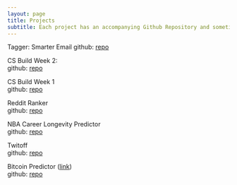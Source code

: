 ```yaml
---
layout: page
title: Projects
subtitle: Each project has an accompanying Github Repository and sometimes the link to the application.
---
```


Tagger: Smarter Email 
github: [repo](https://github.com/SamH3pn3r/tagger-ds)  

CS Build Week 2:  
github: [repo](https://github.com/Computer-Science-Build-Week-2/CS-Build-Week-2/tree/testing) 

CS Build Week 1   
github: [repo](https://github.com/SamH3pn3r/CS-Build-Week-1-Flask)  

Reddit Ranker  
github: [repo](https://github.com/Build-Week-Post-Here/DS) 

NBA Career Longevity Predictor  
github: [repo](https://github.com/samuelhepner/DS/tree/patch-1)  

Twitoff   
github: [repo](https://github.com/SamH3pn3r/TwitOff)  

Bitcoin Predictor ([link](https://bitcoin-predictor.herokuapp.com/))  
github: [repo](https://github.com/SamH3pn3r/bitcoin-prediction)

